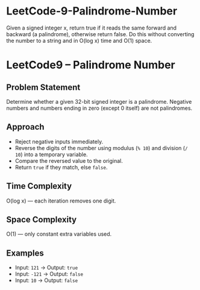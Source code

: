 # LeetCode-9-Palindrome-Number
Given a signed integer x, return true if it reads the same forward and backward (a palindrome), otherwise return false. Do this without converting the number to a string and in O(log x) time and O(1) space.


# LeetCode9 – Palindrome Number

## Problem Statement
Determine whether a given 32-bit signed integer is a palindrome. Negative numbers and numbers ending in zero (except 0 itself) are not palindromes.

## Approach
- Reject negative inputs immediately.
- Reverse the digits of the number using modulus (`% 10`) and division (`/ 10`) into a temporary variable.
- Compare the reversed value to the original.
- Return `true` if they match, else `false`.

## Time Complexity
O(log x) — each iteration removes one digit.

## Space Complexity
O(1) — only constant extra variables used.

## Examples
- Input: `121` → Output: `true`  
- Input: `-121` → Output: `false`  
- Input: `10` → Output: `false`
